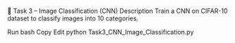 📌 Task 3 – Image Classification (CNN)
Description
Train a CNN on CIFAR-10 dataset to classify images into 10 categories.

Run
bash
Copy
Edit
python Task3_CNN_Image_Classification.py
